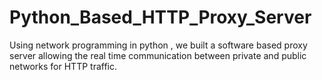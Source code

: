 # Python_Based_HTTP_Proxy_Server
Using network programming in python , we built a software based proxy server allowing the real time communication between private and public networks for HTTP traffic.
